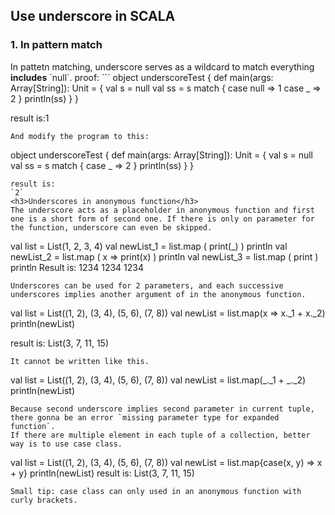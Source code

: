 <h2>Use underscore in SCALA</h2>
<h3>1. In pattern match</h3>
In pattetn matching, underscore serves as a wildcard to match everything <b>includes</b> `null`.  
proof:
```
object underscoreTest {
    def main(args: Array[String]): Unit = {
    val s = null
    val ss = s match {
    case null => 1  
    case _    => 2
    }
    println(ss)
  }
}

result is:1
```
And modify the program to this:
```
object underscoreTest {
    def main(args: Array[String]): Unit = {
    val s = null
    val ss = s match {
      case _    => 2
    }
    println(ss)
  }
}
```
result is:
`2`
<h3>Underscores in anonymous function</h3>
The underscore acts as a placeholder in anonymous function and first one is a short form of second one. If there is only on parameter for the function, underscore can even be skipped.
```
val list = List(1, 2, 3, 4)
val newList_1 = list.map ( print(_) )
println
val newList_2 = list.map ( x => print(x) )
println
val newList_3 = list.map ( print )
println
Result is:
1234
1234
1234
```
Underscores can be used for 2 parameters, and each successive underscores implies another argument of in the anonymous function.
```
val list = List((1, 2), (3, 4), (5, 6), (7, 8))
val newList = list.map(x => x._1 + x._2)
println(newList)

result is: List(3, 7, 11, 15)
```
It cannot be written like this.
```
val list = List((1, 2), (3, 4), (5, 6), (7, 8))
val newList = list.map(_._1 + _._2)
println(newList)
```
Because second underscore implies second parameter in current tuple, there gonna be an error `missing parameter type for expanded function`.  
If there are multiple element in each tuple of a collection, better way is to use case class.
```
val list = List((1, 2), (3, 4), (5, 6), (7, 8))
val newList = list.map{case(x, y) => x + y}
println(newList)
result is: List(3, 7, 11, 15)
```
Small tip: case class can only used in an anonymous function with curly brackets.
